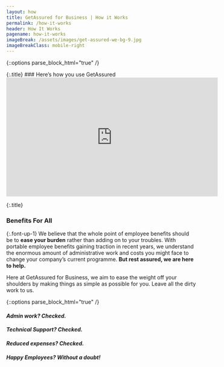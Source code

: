 ```yaml
---
layout: how
title: GetAssured for Business | How it Works
permalink: /how-it-works
header: How It Works
pagename: how-it-works
imageBreak: /assets/images/get-assured-we-bg-9.jpg
imageBreakClass: mobile-right
---
```

{::options parse_block_html="true" /}
<section class="main-content benefits-section">
<div class="container">

<div class="container center">
{:.title}
###  Here’s how you use GetAssured
<div class="video-container">
<iframe width="560" height="315" src="https://www.youtube.com/embed/yRcW8xNRjKc?rel=0&amp;showinfo=0" frameborder="0" allow="autoplay; encrypted-media" allowfullscreen></iframe>
</div>
</div>

{:.title}
### Benefits For All

{:.font-up-1}
We believe that the whole point of employee benefits should be to **ease your burden** rather than adding on to your troubles. With portable employee benefits gaining traction in recent years, we understand the enormous amount of administrative work and costs you might face to change your company’s current programme. **But rest assured, we are here to help.**

Here at GetAssured for Business, we aim to ease the weight off your shoulders by making things as simple as possible for you. Leave all the dirty work to us.

</div>
</section>

{::options parse_block_html="true" /}
<section class="main-content primary white-text">
<div class="container center-align">

#### *Admin work? Checked.*

#### *Technical Support? Checked.*

#### *Reduced expenses? Checked.*

#### *Happy Employees? Without a doubt!*

</div>
</section>
